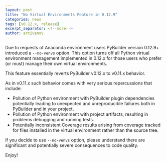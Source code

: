 ```yaml
---
layout: post
title: "No Virtual Environments Feature in 0.12.9"
categories: news
tags: [v0.12.x, release]
excerpt_separator: <!--more-->
author: arcivanov
---
```

Due to requests of Anaconda environment users PyBuilder version 0.12.9+ introduced a `--no-venvs`
option. This option turns off all Python virtual environment management implemented in 0.12.x
for those users who prefer (or must) manage their own virtual environments.

<!--more-->

This feature essentially reverts PyBuilder v0.12.x to v0.11.x behavior.

As in v0.11.x such behavior comes with very serious repercussions that include:
* Pollution of Python environment with PyBuilder plugin dependencies potentially leading to unexpected and 
unreproducible failures both in PyBuilder and in your project.
* Pollution of Python environment with project artifacts, resulting in problems debugging and running tests.
* Potentially inconsistent Coverage results arising from coverage tracked for files installed in the virtual
environment rather than the source tree.

If you decide to use `--no-venvs` option, please understand there are significant and potentially severe 
consequences to code quality.

Enjoy!